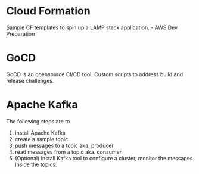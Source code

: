 # Cloud Formation
Sample CF templates to spin up a LAMP stack application. - AWS Dev Preparation

# GoCD
GoCD is an opensource CI/CD tool.
Custom scripts to address build and release challenges.

# Apache Kafka
The following steps are to 
1. install Apache Kafka
2. create a sample topic 
3. push messages to a topic aka. producer
4. read messages from a topic aka. consumer
5. (Optional) Install Kafka tool to configure a cluster, monitor the messages inside the topics.

